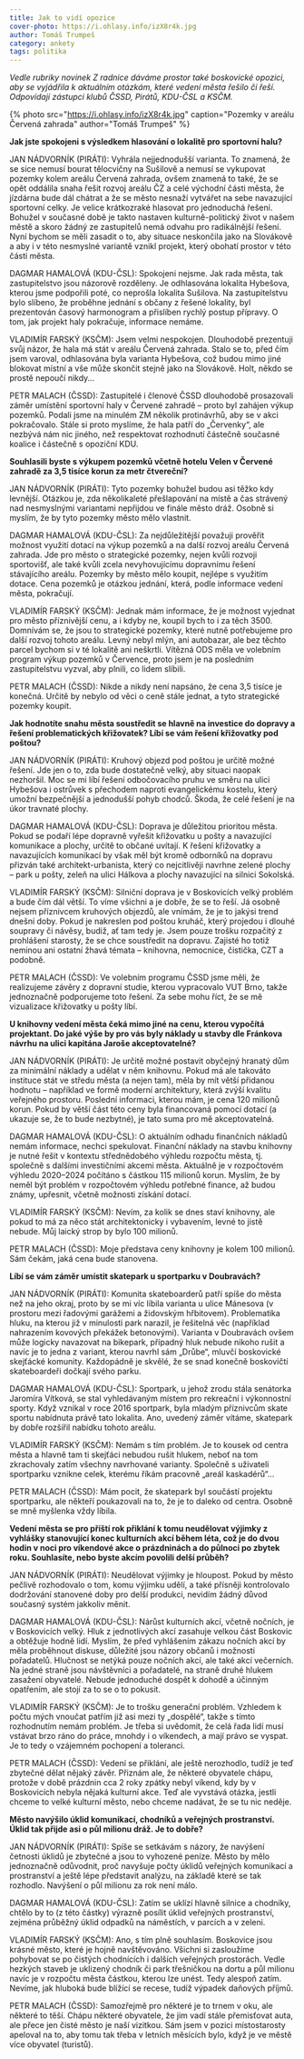 ```yaml
---
title: Jak to vidí opozice
cover-photo: https://i.ohlasy.info/izX8r4k.jpg
author: Tomáš Trumpeš
category: ankety
tags: politika
---
```


*Vedle rubriky novinek Z radnice dáváme prostor také boskovické opozici, aby se vyjádřila k aktuálním otázkám, které vedení města řešilo či řeší. Odpovídají zástupci klubů ČSSD, Pirátů, KDU-ČSL a KSČM.*

{% photo src="https://i.ohlasy.info/izX8r4k.jpg" caption="Pozemky v areálu Červená zahrada" author="Tomáš Trumpeš" %}

**Jak jste spokojeni s výsledkem hlasování o lokalitě pro sportovní halu?**

JAN NÁDVORNÍK (PIRÁTI): Vyhrála nejjednodušší varianta. To znamená, že se sice nemusí bourat tělocvičny na Sušilově a nemusí se vykupovat pozemky kolem areálu Červená zahrada, ovšem znamená to také, že se opět oddálila snaha řešit rozvoj areálu ČZ a celé východní části města, že jízdárna bude dál chátrat a že se město nesnaží vytvářet na sebe navazující sportovní celky. Je velice krátkozraké hlasovat pro jednoduchá řešení. Bohužel v současné době je takto nastaven kulturně-politický život v našem městě a skoro žádný ze zastupitelů nemá odvahu pro radikálnější řešení. Nyní bychom se měli zasadit o to, aby situace neskončila jako na Slovákově a aby i v této nesmyslné variantě vznikl projekt, který obohatí prostor v této části města.

DAGMAR HAMALOVÁ (KDU-ČSL): Spokojeni nejsme. Jak rada města, tak zastupitelstvo jsou názorově rozděleny. Je odhlasována lokalita Hybešova, kterou jsme podpořili poté, co neprošla lokalita Sušilova. Na zastupitelstvu bylo slíbeno, že proběhne jednání s občany z řešené lokality, byl prezentován časový harmonogram a přislíben rychlý postup přípravy. O tom, jak projekt haly pokračuje, informace nemáme.

VLADIMÍR FARSKÝ (KSČM): Jsem velmi nespokojen. Dlouhodobě prezentuji svůj názor, že hala má stát v areálu Červená zahrada. Stalo se to, před čím jsem varoval, odhlasována byla varianta Hybešova, což budou mimo jiné blokovat místní a vše může skončit stejně jako na Slovákově. Holt, někdo se prostě nepoučí nikdy… 

PETR MALACH (ČSSD): Zastupitelé i členové ČSSD dlouhodobě prosazovali záměr umístění sportovní haly v Červené zahradě – proto byl zahájen výkup pozemků. Podali jsme na minulém ZM několik protinávrhů, aby se v akci pokračovalo. Stále si proto myslíme, že hala patří do „Červenky“, ale nezbývá nám nic jiného, než respektovat rozhodnutí částečně současné koalice i částečně s opoziční KDU.

**Souhlasili byste s výkupem pozemků včetně hotelu Velen v Červené zahradě za 3,5 tisíce korun za metr čtvereční?**

JAN NÁDVORNÍK (PIRÁTI): Tyto pozemky bohužel budou asi těžko kdy levnější. Otázkou je, zda několikaleté přešlapování na místě a čas strávený nad nesmyslnými variantami nepřijdou ve finále město dráž. Osobně si myslím, že by tyto pozemky město mělo vlastnit.

DAGMAR HAMALOVÁ (KDU-ČSL): Za nejdůležitější považuji prověřit možnost využití dotací na výkup pozemků a na další rozvoj areálu Červená zahrada. Jde pro město o strategické pozemky, nejen kvůli rozvoji sportovišť, ale také kvůli zcela nevyhovujícímu dopravnímu řešení stávajícího areálu. Pozemky by město mělo koupit, nejlépe s využitím dotace. Cena pozemků je otázkou jednání, která, podle informace vedení města, pokračují.

VLADIMÍR FARSKÝ (KSČM): Jednak mám informace, že je možnost vyjednat pro město příznivější cenu, a i kdyby ne, koupil bych to i za těch 3500. Domnívám se, že jsou to strategické pozemky, které nutně potřebujeme pro další rozvoj tohoto areálu. Levný nebyl mlýn, ani autobazar, ale bez těchto parcel bychom si v té lokalitě ani neškrtli. Vítězná ODS měla ve volebním program výkup pozemků v Července, proto jsem je na posledním zastupitelstvu vyzval, aby plnili, co lidem slíbili.

PETR MALACH (ČSSD): Nikde a nikdy není napsáno, že cena 3,5 tisíce je konečná. Určitě by nebylo od věci o ceně stále jednat, a tyto strategické pozemky koupit. 

**Jak hodnotíte snahu města soustředit se hlavně na investice do dopravy a řešení problematických křižovatek? Líbí se vám řešení křižovatky pod poštou?**

JAN NÁDVORNÍK (PIRÁTI): Kruhový objezd pod poštou je určitě možné řešení. Jde jen o to, zda bude dostatečně velký, aby situaci naopak nezhoršil. Moc se mi líbí řešení odbočovacího pruhu ve směru na ulici Hybešova i ostrůvek s přechodem naproti evangelickému kostelu, který umožní bezpečnější a jednodušší pohyb chodců. Škoda, že celé řešení je na úkor travnaté plochy.

DAGMAR HAMALOVÁ (KDU-ČSL): Doprava je důležitou prioritou města. Pokud se podaří lépe dopravně vyřešit křižovatku u pošty a navazující komunikace a plochy, určitě to občané uvítají. K řešení křižovatky a navazujících komunikací by však měl být kromě odborníků na dopravu přizván také architekt-urbanista, který co nejcitlivěji navrhne zelené plochy – park u pošty, zeleň na ulici Hálkova a plochy navazující na silnici Sokolská.

VLADIMÍR FARSKÝ (KSČM): Silniční doprava je v Boskovicích velký problém a bude čím dál větší. To víme všichni a je dobře, že se to řeší. Já osobně nejsem příznivcem kruhových objezdů, ale vnímám, že je to jakýsi trend dnešní doby. Pokud je nakreslen pod poštou kruháč, který projedou i dlouhé soupravy či návěsy, budiž, ať tam tedy je. Jsem pouze trošku rozpačitý z prohlášení starosty, že se chce soustředit na dopravu. Zajisté ho totiž neminou ani ostatní žhavá témata – knihovna, nemocnice, čistička, CZT a podobně.

PETR MALACH (ČSSD): Ve volebním programu ČSSD jsme měli, že realizujeme závěry z dopravní studie, kterou vypracovalo VUT Brno, takže jednoznačně podporujeme toto řešení. Za sebe mohu říct, že se mě vizualizace křižovatky u pošty líbí.

**U knihovny vedení města čeká mimo jiné na cenu, kterou vypočítá projektant. Do jaké výše by pro vás byly náklady u stavby dle Fránkova návrhu na ulici kapitána Jaroše akceptovatelné?**

JAN NÁDVORNÍK (PIRÁTI): Je určitě možné postavit obyčejný hranatý dům za minimální náklady a udělat v něm knihovnu. Pokud má ale takováto instituce stát ve středu města (a nejen tam), měla by mít větší přidanou hodnotu – například ve formě moderní architektury, která zvýší kvalitu veřejného prostoru. Poslední informaci, kterou mám, je cena 120 milionů korun. Pokud by větší část této ceny byla financovaná pomocí dotací (a ukazuje se, že to bude nezbytné), je tato suma pro mě akceptovatelná.

DAGMAR HAMALOVÁ (KDU-ČSL): O aktuálním odhadu finančních nákladů nemám informace, nechci spekulovat. Finanční náklady na stavbu knihovny je nutné řešit v kontextu střednědobého výhledu rozpočtu města, tj. společně s dalšími investičními akcemi města. Aktuálně je v rozpočtovém výhledu 2020–2024 počítáno s částkou 115 milionů korun. Myslím, že by neměl být problém v rozpočtovém výhledu potřebné  finance, až budou známy, upřesnit, včetně možnosti získání dotací.

VLADIMÍR FARSKÝ (KSČM): Nevím, za kolik se dnes staví knihovny, ale pokud to má za něco stát architektonicky i vybavením, levné to jistě nebude. Můj laický strop by bylo 100 milionů.

PETR MALACH (ČSSD): Moje představa ceny knihovny je kolem 100 milionů. Sám čekám, jaká cena bude stanovena.

**Líbí se vám záměr umístit skatepark u sportparku v Doubravách?**

JAN NÁDVORNÍK (PIRÁTI): Komunita skateboarderů patří spíše do města než na jeho okraj, proto by se mi víc líbila varianta u ulice Mánesova (v prostoru mezi řadovými garážemi a židovským hřbitovem). Problematika hluku, na kterou již v minulosti park narazil, je řešitelná věc (například nahrazením kovových překážek betonovými). Varianta v Doubravách ovšem může logicky navazovat na bikepark, případný hluk nebude nikoho rušit a navíc je to jedna z variant, kterou navrhl sám „Drůbe“, mluvčí boskovické skejťácké komunity. Každopádně je skvělé, že se snad konečně boskovičtí skateboardeři dočkají svého parku.

DAGMAR HAMALOVÁ (KDU-ČSL): Sportpark, u jehož zrodu stála senátorka Jaromíra Vítková, se stal vyhledávaným místem pro rekreační i výkonnostní sporty. Když vznikal v roce 2016 sportpark, byla mladým příznivcům skate sportu nabídnuta právě tato lokalita. Ano, uvedený záměr vítáme, skatepark by dobře rozšířil nabídku tohoto areálu.

VLADIMÍR FARSKÝ (KSČM): Nemám s tím problém. Je to kousek od centra města a hlavně tam ti skejťáci nebudou rušit hlukem, neboť na tom zkrachovaly zatím všechny navrhované varianty. Společně s uživateli sportparku vznikne celek, kterému říkám pracovně „areál kaskadérů“…

PETR MALACH (ČSSD): Mám pocit, že skatepark byl součástí projektu sportparku, ale někteří poukazovali na to, že je to daleko od centra. Osobně se mně myšlenka vždy líbila.

**Vedení města se pro příští rok přiklání k tomu neudělovat výjimky z vyhlášky stanovující konec kulturních akcí během léta, což je do dvou hodin v noci pro víkendové akce o prázdninách a do půlnoci po zbytek roku. Souhlasíte, nebo byste akcím povolili delší průběh?**

JAN NÁDVORNÍK (PIRÁTI): Neudělovat výjimky je hloupost. Pokud by město pečlivě rozhodovalo o tom, komu výjimku udělí, a také přísněji kontrolovalo dodržování stanovené doby pro delší produkci, nevidím žádný důvod současný systém jakkoliv měnit.

DAGMAR HAMALOVÁ (KDU-ČSL): Nárůst kulturních akcí, včetně nočních, je v Boskovicích velký. Hluk z jednotlivých akcí zasahuje velkou část Boskovic a obtěžuje hodně lidí.  Myslím, že před vyhlášením zákazu nočních akcí by měla proběhnout diskuse, důležité jsou názory občanů i možnosti pořadatelů. Hlučnost se netýká pouze nočních akcí, ale také akcí večerních. Na jedné straně jsou návštěvníci a pořadatelé, na straně druhé hlukem zasažení obyvatelé. Nebude jednoduché dospět k dohodě a účinným opatřením, ale stojí za to se o to pokusit.

VLADIMÍR FARSKÝ (KSČM): Je to trošku generační problém. Vzhledem k počtu mých vnoučat patřím již asi mezi ty „dospělé“, takže s tímto rozhodnutím nemám problém. Je třeba si uvědomit, že celá řada lidí musí vstávat brzo ráno do práce, mnohdy i o víkendech, a mají právo se vyspat. Je to tedy o vzájemném pochopení a toleranci.

PETR MALACH (ČSSD): Vedení se přiklání, ale ještě nerozhodlo, tudíž je teď zbytečné dělat nějaký závěr. Přiznám ale, že některé obyvatele chápu, protože v době prázdnin cca 2 roky zpátky nebyl víkend, kdy by v Boskovicích nebyla nějaká kulturní akce. Teď ale vyvstává otázka, jestli chceme to velké kulturní město, nebo chceme nadávat, že se tu nic neděje.

**Město navýšilo úklid komunikací, chodníků a veřejných prostranství. Úklid tak přijde asi o půl milionu dráž. Je to dobře?**

JAN NÁDVORNÍK (PIRÁTI): Spíše se setkávám s názory, že navýšení četnosti úklidů je zbytečné a jsou to vyhozené peníze. Město by mělo jednoznačně odůvodnit, proč navyšuje počty úklidů veřejných komunikací a prostranství a ještě lépe představit analýzu, na základě které se tak rozhodlo. Navýšení o půl milionu za rok není málo.

DAGMAR HAMALOVÁ (KDU-ČSL): Zatím se uklízí hlavně silnice a chodníky, chtělo by to (z této částky) výrazně posílit úklid veřejných prostranství, zejména průběžný úklid odpadků na náměstích, v parcích a v zeleni.

VLADIMÍR FARSKÝ (KSČM): Ano, s tím plně souhlasím. Boskovice jsou krásné město, které je hojně navštěvováno. Všichni si zasloužíme pohybovat se po čistých chodnících i dalších veřejných prostorách. Vedle hezkých staveb je uklizený chodník či park třešničkou na dortu a půl milionu navíc je v rozpočtu města částkou, kterou lze unést. Tedy alespoň zatím. Nevíme, jak hluboká bude blížící se recese, tudíž výpadek daňových příjmů.

PETR MALACH (ČSSD): Samozřejmě pro některé je to trnem v oku, ale některé to těší. Chápu některé obyvatele, že jim vadí stále přemisťovat auta, ale přece jen čisté město je naší vizitkou. Sám jsem v pozici místostarosty apeloval na to, aby tomu tak třeba v letních měsících bylo, když je ve městě více obyvatel (turistů).
